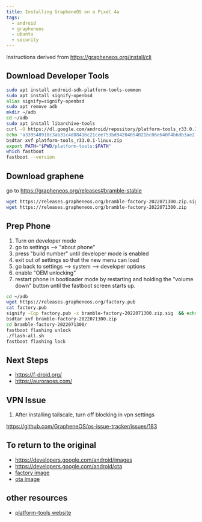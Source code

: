 ```yaml
---
title: Installing GrapheneOS on a Pixel 4a
tags:
  - android
  - grapheneos
  - ubuntu
  - security
---
```




Instructions derived from <https://grapheneos.org/install/cli>

## Download Developer Tools

```bash
sudo apt install android-sdk-platform-tools-common
sudo apt install signify-openbsd
alias signify=signify-openbsd
sudo apt remove adb 
mkdir ~/adb
cd ~/adb
sudo apt install libarchive-tools
curl -O https://dl.google.com/android/repository/platform-tools_r33.0.1-linux.zip
echo 'a339548918c3ab31c4d88416c21cee753bd942040540216c06e640f4b6db3ae2  platform-tools_r33.0.1-linux.zip' | sha256sum -c
bsdtar xvf platform-tools_r33.0.1-linux.zip
export PATH="$PWD/platform-tools:$PATH"
which fastboot
fastboot --version
```

## Download graphene

go to <https://grapheneos.org/releases#bramble-stable>

```bash
wget https://releases.grapheneos.org/bramble-factory-2022071300.zip.sig
wget https://releases.grapheneos.org/bramble-factory-2022071300.zip
```

## Prep Phone

1. Turn on developer mode
1. go to settings --> "about phone"
1. press "build number" until developer mode is enabled
1. exit out of settings so that the new menu can load
1. go back to settings --> system --> developer options
1. enable "OEM unlocking"
1. restart phone in bootloader mode by restarting and holding the "volume down" button until the fastboot screen starts up.

```bash
cd ~/adb
wget https://releases.grapheneos.org/factory.pub
cat factory.pub 
signify -Cqp factory.pub -x bramble-factory-2022071300.zip.sig  && echo verified
bsdtar xvf bramble-factory-2022071300.zip
cd bramble-factory-2022071300/
fastboot flashing unlock
./flash-all.sh 
fastboot flashing lock
```

## Next Steps

* <https://f-droid.org/>
* <https://auroraoss.com/>

## VPN Issue

1. After installing tailscale, turn off blocking in vpn settings

<https://github.com/GrapheneOS/os-issue-tracker/issues/183>


## To return to the original

* <https://developers.google.com/android/images>
* <https://developers.google.com/android/ota>
* [factory image](https://dl.google.com/dl/android/aosp/bramble-sq3a.220705.003.a1-factory-87426cb6.zip)
* [ota image](https://dl.google.com/dl/android/aosp/bramble-ota-sq3a.220705.003.a1-1fefa3a0.zip)

## other resources

* [platform-tools website](https://developer.android.com/studio/releases/platform-tools.html)